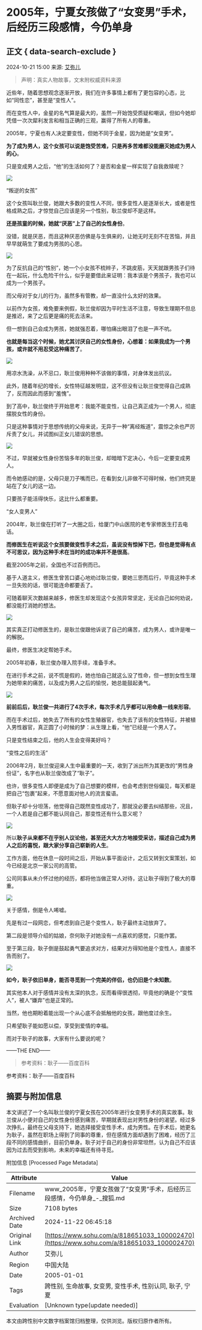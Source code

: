 # 2005年，宁夏女孩做了“女变男”手术，后经历三段感情，今仍单身

## 正文 { data-search-exclude }


2024-10-21 15:00 来源: [艾弥儿](http://www.toutiao.com/item/7428059530199564827)

> 声明：真实人物故事，文末附权威资料来源

近些年，随着思想观念逐渐开放，我们在许多事情上都有了更包容的心态，比如“同性恋”，甚至是“变性人”。

而在变性人中，金星的名气算是最大的，虽然一开始饱受质疑和嘲讽，但如今她却凭借一次次犀利发言和相当正确的三观，赢得了所有人的尊重。

2005年，宁夏也有人决定要变性，但她不同于金星，因为她是“女变男”。

**为了成为男人，这个女孩可以说是饱受苦难，只是再多苦难都没能磨灭她成为男人的心**。

只是变成男人之后，“他”的生活如何了？是否和金星一样实现了自我救赎呢？

![](https://q5.itc.cn/q_70/images03/20241021/4172eb4049d34a8f97ca39ee799e6599.jpeg)

“叛逆的女孩”

这个女孩叫耿兰俊，她跟大多数的变性人不同，很多变性人是逐渐长大，或者是性格成熟之后，才惊觉自己应该是另一个性别，耿兰俊却不是这样。

**还是孩童的时候，她就“厌恶”上了自己的女性身份**。

没错，就是厌恶，而且这种厌恶仿佛是与生俱来的，让她无时无刻不在苦恼，并且早早就萌生了要成为男孩的心思。

![](https://q8.itc.cn/q_70/images03/20241021/05217bb97c054e75aae9df4200cd64f2.jpeg)

为了反抗自己的“性别”，她一个小女孩不梳辫子，不跳皮筋，天天就跟男孩子们待在一起玩，什么危险干什么，似乎是要借此来证明：我本该是个男孩子，我也可以成为一个男孩子。

而父母对于女儿的行为，虽然多有管教，却一直没什么太好的效果。

以前作为女孩，难免要来例假，耿兰俊却因为平时生活不注意，导致生理期不但总是推迟，来了之后更是痛的死去活来。

但一想到自己会成为男孩，她就强忍着，哪怕痛出眼泪了也是一声不吭。

**也就是每当这个时候，她尤其讨厌自己的女性身份，心想着：如果我成为一个男孩，或许就不用忍受这种痛苦了**。

![](https://q1.itc.cn/q_70/images03/20241021/1c10be03c654425bbbacb6d2ad9867e3.jpeg)

用凉水洗澡，从不忌口，耿兰俊用种种不该做的事情，对身体发出抗议。

此外，随着年纪的增长，女性特征越发明显，这不但没有让耿兰俊觉得自己成熟了，反而因此而感到“羞愧”。

到了高中，耿兰俊终于开始思考：我能不能变性，让自己真正成为一个男人，彻底摆脱女性的身份。

只是这种事情对于思想传统的父母来说，无异于一种“离经叛道”，震惊之余也严厉斥责了女儿，并试图纠正女儿错误的思想。

![](https://q3.itc.cn/q_70/images03/20241021/cf89fedb449d4ee5926ba2c8beebc119.jpeg)

不过，早就被女性身份苦恼多年的耿兰俊，却暗暗下定决心，今后一定要变成男人。

而令她感动的是，父母只是刀子嘴而已，在看到女儿非做不可得时候，他们终究是站在了女儿的这一边。

只要孩子能活得快乐，这比什么都重要。

“女人变男人”

2004年，耿兰俊在打听了一大圈之后，给厦门中山医院的老专家修医生打去电话。

**而修医生在听说这个女孩要做变性手术之后，虽说没有惊掉下巴，但也是觉得有点不可思议，因为这种手术在当时的成功率并不是很高**。

截至2005年之前，全国也不过百例而已。

基于人道主义，修医生曾苦口婆心地劝过耿兰俊，要她三思而后行，毕竟这种手术一旦失败的话，很可能连命都要丢了。

可随着聊天次数越来越多，修医生却发现这个女孩异常坚定，无论自己如何劝说，都没能打消她的想法。

![](https://q6.itc.cn/q_70/images03/20241021/22fe837058624184a7bf58517d554b8f.jpeg)

其实真正打动修医生的，是耿兰俊跟他诉说了自己的痛苦，成为男人，或许是唯一的解脱。

最终，修医生决定帮她手术。

2005年初春，耿兰俊办理入院手续，准备手术。

在进行手术之前，说不慌是假的，她也怕自己就这么没了性命，但一想到女性生理为她带来的痛苦，以及成为男人之后的愉悦，她总能鼓起勇气。

![](https://q6.itc.cn/q_70/images03/20241021/3c10a93ecfb5410f8867046eba7360e4.jpeg)

**前前后后，耿兰俊一共进行了4次手术，每次手术几乎都可以用命悬一线来形容**。

而在手术过后，她失去了所有的女性生殖器官，也失去了该有的女性特征，并被植入男性器官，真正圆了小时候的梦：从生理上看，“他”已经是一个男人了。

只是变性结束之后，他的人生会变得美好吗？

“变性之后的生活”

2006年2月，耿兰俊迎来人生中最重要的一天，收到了派出所为其更改的“男性身份证”，名字也从耿兰俊改成了“耿子”。

也许，很多变性人即便是成为了自己想要的模样，也会考虑到世俗偏见，每天都是把自己“包裹”起来，不愿意面对他人的流言蜚语。

但耿子却十分坦荡，他觉得自己既然变性成功了，那就没必要去纠结那些，况且，一个人若是自己都不能认同自己，那变性还有什么意义呢？

![](https://q9.itc.cn/q_70/images03/20241021/5c81ccd1284e4e08833a83679c7a064c.jpeg)

所以**耿子从来都不在乎别人议论他，甚至还大大方方地接受采访，描述自己成为男人之后的喜悦，跟大家分享自己崭新的人生**。

工作方面，他在休息一段时间之后，开始从事平面设计，之后又转到文案策划，如今已经是北京一家公司的高管。

公司同事从未介怀过他的经历，都将他当做正常人对待，这让耿子得到了极大的尊重。

![](https://q1.itc.cn/q_70/images03/20241021/21ac2b76f9224ce295468c8aa56ad112.jpeg)

关于感情，倒是令人唏嘘。

先是有过一段网恋，但考虑到自己是个变性人，耿子最终主动放弃了。

第二段是领导介绍的姑娘，奈何耿子对她没有一点喜欢的感觉，只能作罢。

至于第三段，耿子倒是鼓起勇气要追求对方，结果对方得知他是个变性人，直接不告而别了。

![](https://q0.itc.cn/q_70/images03/20241021/58859eef354c453f93d4f9943f9aa72a.jpeg)

**如今，耿子依旧单身，能否寻觅到一个完美的伴侣，也仍旧是个未知数**。

其实他本人对于感情并没有太深的执念，反而看得很透彻，毕竟他的确是个“变性人”，被人“嫌弃”也是正常的。

当然，他也期盼着能出现一个从心底不会抵触他的女孩，跟他度过余生。

只希望耿子能如愿以偿，享受到爱情的幸福。

而对于耿子的故事，大家有什么要说的呢？

——THE END——

> 参考资料：耿子——百度百科

参考资料：耿子——百度百科

## 摘要与附加信息

<!-- tcd_abstract -->
本文讲述了一个名叫耿兰俊的宁夏女孩在2005年进行女变男手术的真实故事。耿兰俊从小便对自己的女性身份感到痛苦，早期就表现出对男性身份的渴望。经过多次挣扎，最终在父母支持下，她选择接受变性手术，成为男性。在手术后，她更名为耿子，虽然在职场上得到了同事的尊重，但在感情方面却遇到了困难，经历了三段不同的感情曲折，目前仍单身。耿子对于自己的身份非常坦然，认为自己不应该因为过去而受到影响，未来的幸福还有待寻觅。
<!-- tcd_abstract_end -->

附加信息 [Processed Page Metadata]

| Attribute       | Value                                  |
|-----------------|----------------------------------------|
| Filename        | www_2005年，宁夏女孩做了“女变男”手术，后经历三段感情，今仍单身_-_搜狐.md                             |
| Size            | 7108 bytes                           |
| Archived Date   | 2024-11-22 06:45:18                             |
| Original Link   | [https://www.sohu.com/a/818651033_100002470](https://www.sohu.com/a/818651033_100002470)                       |
| Author          | 艾弥儿                               |
| Region          | 中国大陆                               |
| Date            | 2005-01-01                                 |
| Tags            | 跨性别, 生命故事, 女变男, 变性手术, 性别认同, 耿子, 宁夏                                 |
| Evaluation            | [Unknown type(update needed)]                                 |
<!-- tcd_table_end -->

本文由跨性别中文数字档案馆归档整理，仅供浏览。版权归原作者所有。
